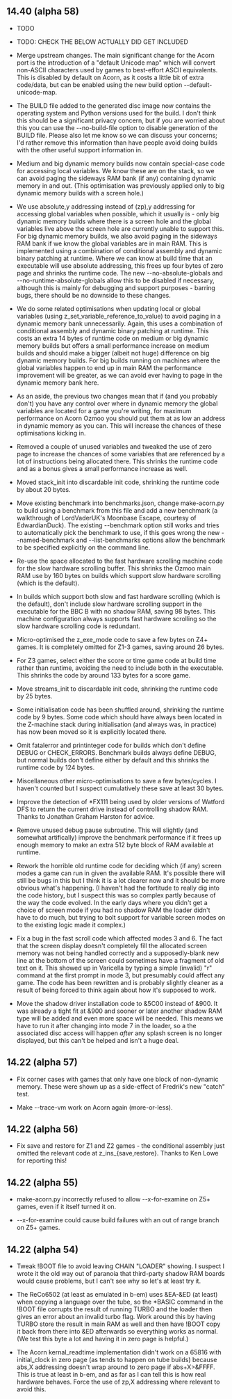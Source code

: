 ## 14.40 (alpha 58)

* TODO

* TODO: CHECK THE BELOW ACTUALLY DID GET INCLUDED

* Merge upstream changes. The main significant change for the Acorn port is the introduction of a "default Unicode map" which will convert non-ASCII characters used by games to best-effort ASCII equivalents. This is disabled by default on Acorn, as it costs a little bit of extra code/data, but can be enabled using the new build option --default-unicode-map.

* The BUILD file added to the generated disc image now contains the operating system and Python versions used for the build. I don't think this should be a significant privacy concern, but if you are worried about this you can use the --no-build-file option to disable generation of the BUILD file. Please also let me know so we can discuss your concerns; I'd rather remove this information than have people avoid doing builds with the other useful support information in.

* Medium and big dynamic memory builds now contain special-case code for accessing local variables. We know these are on the stack, so we can avoid paging the sideways RAM bank (if any) containing dynamic memory in and out. (This optimisation was previously applied only to big dynamic memory builds with a screen hole.)

* We use absolute,y addressing instead of (zp),y addressing for accessing global variables when possible, which it usually is - only big dynamic memory builds where there is a screen hole and the global variables live above the screen hole are currently unable to support this. For big dynamic memory builds, we also avoid paging in the sideways RAM bank if we know the global variables are in main RAM. This is implemented using a combination of conditional assembly and dynamic binary patching at runtime. Where we can know at build time that an executable will use absolute addressing, this frees up four bytes of zero page and shrinks the runtime code. The new --no-absolute-globals and --no-runtime-absolute-globals allow this to be disabled if necessary, although this is mainly for debugging and support purposes - barring bugs, there should be no downside to these changes.

* We do some related optimisations when updating local or global variables (using z_set_variable_reference_to_value) to avoid paging in a dynamic memory bank unnecessarily. Again, this uses a combination of conditional assembly and dynamic binary patching at runtime. This costs an extra 14 bytes of runtime code on medium or big dynamic memory builds but offers a small performance increase on medium builds and should make a bigger (albeit not huge) difference on big dynamic memory builds. For big builds running on machines where the global variables happen to end up in main RAM the performance improvement will be greater, as we can avoid ever having to page in the dynamic memory bank here.

* As an aside, the previous two changes mean that if (and you probably don't) you have any control over where in dynamic memory the global variables are located for a game you're writing, for maximum performance on Acorn Ozmoo you should put them at as low an address in dynamic memory as you can. This will increase the chances of these optimisations kicking in.

* Removed a couple of unused variables and tweaked the use of zero page to increase the chances of some variables that are referenced by a lot of instructions being allocated there. This shrinks the runtime code and as a bonus gives a small performance increase as well.

* Moved stack_init into discardable init code, shrinking the runtime code by about 20 bytes.

* Move existing benchmark into benchmarks.json, change make-acorn.py to build using a benchmark from this file and add a new benchmark (a walkthrough of LordVaderUK's Moonbase Escape, courtesy of EdwardianDuck). The existing --benchmark option still works and tries to automatically pick the benchmark to use, if this goes wrong the new --named-benchmark and --list-benchmarks options allow the benchmark to be specified explicitly on the command line.

* Re-use the space allocated to the fast hardware scrolling machine code for the slow hardware scrolling buffer. This shrinks the Ozmoo main RAM use by 160 bytes on builds which support slow hardware scrolling (which is the default).

* In builds which support both slow and fast hardware scrolling (which is the default), don't include slow hardware scrolling support in the executable for the BBC B with no shadow RAM, saving 98 bytes. This machine configuration always supports fast hardware scrolling so the slow hardware scrolling code is redundant.

* Micro-optimised the z_exe_mode code to save a few bytes on Z4+ games. It is completely omitted for Z1-3 games, saving around 26 bytes.

* For Z3 games, select either the score or time game code at build time rather than runtime, avoiding the need to include both in the executable. This shrinks the code by around 133 bytes for a score game.

* Move streams_init to discardable init code, shrinking the runtime code by 25 bytes.

* Some initialisation code has been shuffled around, shrinking the runtime code by 9 bytes. Some code which should have always been located in the Z-machine stack during initialisation (and always was, in practice) has now been moved so it is explicitly located there.

* Omit fatalerror and printinteger code for builds which don't define DEBUG or CHECK_ERRORS. Benchmark builds always define DEBUG, but normal builds don't define either by default and this shrinks the runtime code by 124 bytes.

* Miscellaneous other micro-optimisations to save a few bytes/cycles. I haven't counted but I suspect cumulatively these save at least 30 bytes.

* Improve the detection of *FX111 being used by older versions of Watford DFS to return the current drive instead of controlling shadow RAM. Thanks to Jonathan Graham Harston for advice.

* Remove unused debug pause subroutine. This will slightly (and somewhat artifically) improve the benchmark performance if it frees up enough memory to make an extra 512 byte block of RAM available at runtime.

* Rework the horrible old runtime code for deciding which (if any) screen modes a game can run in given the available RAM. It's possible there will still be bugs in this but I think it is a lot clearer now and it should be more obvious what's happening. (I haven't had the fortitude to really dig into the code history, but I suspect this was so complex partly because of the way the code evolved. In the early days where you didn't get a choice of screen mode if you had no shadow RAM the loader didn't have to do much, but trying to bolt support for variable screen modes on to the existing logic made it complex.)

* Fix a bug in the fast scroll code which affected modes 3 and 6. The fact that the screen display doesn't completely fill the allocated screen memory was not being handled correctly and a supposedly-blank new line at the bottom of the screen could sometimes have a fragment of old text on it. This showed up in Varicella by typing a simple (invalid) "r" command at the first prompt in mode 3, but presumably could affect any game. The code has been rewritten and is probably slightly cleaner as a result of being forced to think again about how it's supposed to work.

* Move the shadow driver installation code to &5C00 instead of &900. It was already a tight fit at &900 and sooner or later another shadow RAM type will be added and even more space will be needed. This means we have to run it after changing into mode 7 in the loader, so a the associated disc access will happen *after* any splash screen is no longer displayed, but this can't be helped and isn't a huge deal.

## 14.22 (alpha 57)

* Fix corner cases with games that only have one block of non-dynamic memory. These were shown up as a side-effect of Fredrik's new "catch" test.

* Make --trace-vm work on Acorn again (more-or-less).

## 14.22 (alpha 56)

* Fix save and restore for Z1 and Z2 games - the conditional assembly just omitted the relevant code at z_ins_{save,restore}. Thanks to Ken Lowe for reporting this!

## 14.22 (alpha 55)

* make-acorn.py incorrectly refused to allow --x-for-examine on Z5+ games, even if it itself turned it on.

* --x-for-examine could cause build failures with an out of range branch on Z5+ games.

## 14.22 (alpha 54)

* Tweak !BOOT file to avoid leaving CHAIN "LOADER" showing. I suspect I wrote it the old way out of paranoia that third-party shadow RAM boards would cause problems, but I can't see why so let's at least try it.

* The ReCo6502 (at least as emulated in b-em) uses &EA-&ED (at least) when copying a language over the tube, so the *BASIC command in the !BOOT file corrupts the result of running TURBO and the loader then gives an error about an invalid turbo flag. Work around this by having TURBO store the result in main RAM as well and then have !BOOT copy it back from there into &ED afterwards so everything works as normal. (We test this byte a lot and having it in zero page is helpful.)

* The Acorn kernal_readtime implementation didn't work on a 65816 with initial_clock in zero page (as tends to happen on tube builds) because abs,X addressing doesn't wrap around to zero page if abs+X>&FFFF. This is true at least in b-em, and as far as I can tell this is how real hardware behaves. Force the use of zp,X addressing where relevant to avoid this.

